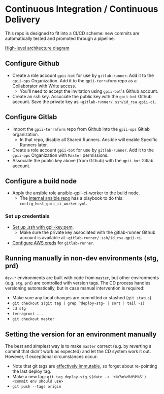 # Continuous Integration / Continuous Delivery

This repo is designed to fit into a CI/CD scheme: new commits are automatically tested and promoted through a pipeline.

[High-level architecture diagram](https://docs.google.com/presentation/d/1vkVi1iCDSqdfC9YPmpd-xyUJORFtXE72soLtFLHEEcg/view)

## Configure Github

   * Create a role account `gpii-bot` for use by `gitlab-runner`. Add it to the `gpii-ops` Organization. Add it to the `gpii-terraform` repo as a Collaborator with Write access.
      * You'll need to accept the invitation using `gpii-bot`'s Github account.
   * Create an ssh key. Associate the public key with the `gpii-bot` Github account. Save the private key as `~gitlab-runner/.ssh/id_rsa.gpii-ci`.

## Configure Gitlab

   * Import the `gpii-terraform` repo from Github into the `gpii-ops` Gitlab organization.
      * In that repo, disable all Shared Runners. Ansible will enable Specific Runners later.
   * Create a role account `gpii-bot` for use by `gitlab-runner`. Add it to the `gpii-ops` Organization with `Master` permissions.
   * Associate the public key above (from Github) with the `gpii-bot` Gitlab account.

## Configure a build node
   * Apply the ansible role [ansible-gpii-ci-worker](https://github.com/idi-ops/ansible-gpii-ci-worker) to the build node.
      * The [internal ansible repo](https://github.com/inclusive-design/ops) has a playbook to do this: `config_host_gpii_ci_worker.yml`.

### Set up credentials
   * [Set up .ssh with gpii-key.pem](README.md#configure-ssh).
      * Make sure the private key associated with the gitlab-runner Github account is available at `~gitlab-runner/.ssh/id_rsa.gpii-ci`.
   * [Configure AWS creds](README.md#install-packages) for `gitlab-runner`.

## Running manually in non-dev environments (stg, prd)

`dev-*` environments are built with code from `master`, but other environments (e.g. `stg`, `prd`) are controlled with version tags. The CD process handles versioning automatically, but in case manual intervention is required:
   * Make sure any local changes are committed or stashed (`git status`).
   * `git checkout $(git tag | grep ^deploy-stg- | sort | tail -1)`
   * `cd stg`
   * `terragrunt ...`
   * `git checkout master`

## Setting the version for an environment manually

The best and simplest way is to make `master` correct (e.g. by reverting a commit that didn't work as expected) and let the CD system work it out. However, if exceptional circumstances occur:
   * Note that git tags are [effectively immutable](https://git-scm.com/docs/git-tag#_on_re_tagging), so forget about re-pointing the last deploy tag.
   * Make a new tag: `git tag deploy-stg-$(date -u '+%Y%m%d%H%M%S') <commit env should use>`
   * `git push --tags origin`
